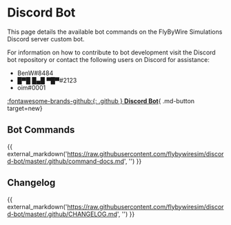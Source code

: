# Discord Bot

This page details the available bot commands on the FlyByWire Simulations Discord server custom bot. 

For information on how to contribute to bot development visit the Discord bot repository or contact the following users on Discord for assistance:

- BenW#8484
- █▀█ █▄█ ▀█▀#2123
- oim#0001

[:fontawesome-brands-github:{: .github } **Discord Bot**](https://github.com/flybywiresim/discord-bot){ .md-button target=new}

## Bot Commands

{{ external_markdown('https://raw.githubusercontent.com/flybywiresim/discord-bot/master/.github/command-docs.md', '') }}

## Changelog

{{ external_markdown('https://raw.githubusercontent.com/flybywiresim/discord-bot/master/.github/CHANGELOG.md', '') }}